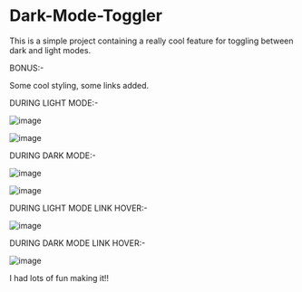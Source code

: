 # Dark-Mode-Toggler

This is a simple project containing a really cool feature
for toggling between dark and light modes.

BONUS:-

Some cool styling, some links added. 

DURING LIGHT MODE:-

![image](https://user-images.githubusercontent.com/73885838/116697233-8e4b4c80-a9e0-11eb-9533-d8fdac20b376.png)

![image](https://user-images.githubusercontent.com/73885838/116697323-a9b65780-a9e0-11eb-876d-92aded676888.png)


DURING DARK MODE:-

![image](https://user-images.githubusercontent.com/73885838/116697374-bc309100-a9e0-11eb-9bb9-5cc3942e8490.png)

![image](https://user-images.githubusercontent.com/73885838/116697405-c5b9f900-a9e0-11eb-863f-5873b50a745d.png)

DURING LIGHT MODE LINK HOVER:-

![image](https://user-images.githubusercontent.com/73885838/116697475-d9655f80-a9e0-11eb-8c16-00fb0adc3374.png)

DURING DARK MODE LINK HOVER:-

![image](https://user-images.githubusercontent.com/73885838/116697537-eda95c80-a9e0-11eb-853c-66e89c7ca185.png)

I had lots of fun making it!!
